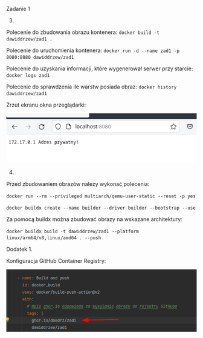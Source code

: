 Zadanie 1

3. 

Polecenie do zbudowania obrazu kontenera:
`docker build -t dawiddrzew/zad1 .`

Polecenie do uruchomienia kontenera:
`docker run -d --name zad1 -p 8080:8080 dawiddrzew/zad1`

Polecenie do uzyskania informacji, które wygenerował serwer przy starcie:
`docker logs zad1`

Polecenie do sprawdzenia ile warstw posiada obraz:
`docker history dawiddrzew/zad1`

Zrzut ekranu okna przeglądarki:

![img.png](zrzut_ekranu.png)

4. 

Przed zbudowaniem obrazów należy wykonać polecenia:

`docker run --rm --privileged multiarch/qemu-user-static --reset -p yes`

`docker buildx create --name builder --driver builder --bootstrap --use`

Za pomocą buildx można zbudować obrazy na wskazane architektury:

`docker buildx build -t dawiddrzew/zad1 --platform linux/arm64/v8,linux/amd64 . --push`


Dodatek 1.

Konfiguracja GitHub Container Registry:

![img.png](ghcr.png)

